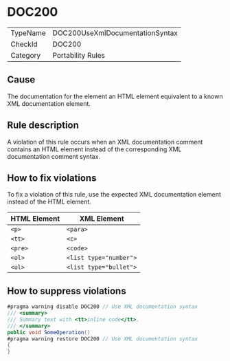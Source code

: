# DOC200

<table>
<tr>
  <td>TypeName</td>
  <td>DOC200UseXmlDocumentationSyntax</td>
</tr>
<tr>
  <td>CheckId</td>
  <td>DOC200</td>
</tr>
<tr>
  <td>Category</td>
  <td>Portability Rules</td>
</tr>
</table>

## Cause

The documentation for the element an HTML element equivalent to a known XML documentation element.

## Rule description

A violation of this rule occurs when an XML documentation comment contains an HTML element instead of the corresponding
XML documentation comment syntax.

## How to fix violations

To fix a violation of this rule, use the expected XML documentation element instead of the HTML element.

| HTML Element | XML Element |
| --- | --- |
| `<p>` | `<para>` |
| `<tt>` | `<c>` |
| `<pre>` | `<code>` |
| `<ol>` | `<list type="number">` |
| `<ul>` | `<list type="bullet">` |

## How to suppress violations

```csharp
#pragma warning disable DOC200 // Use XML documentation syntax
/// <summary>
/// Summary text with <tt>inline code</tt>.
/// </summary>
public void SomeOperation()
#pragma warning restore DOC200 // Use XML documentation syntax
{
}
```
